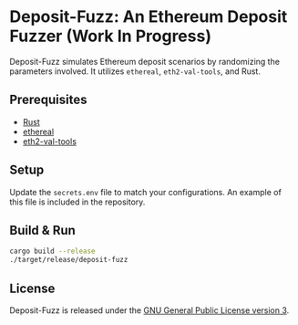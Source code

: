 # Deposit-Fuzz: An Ethereum Deposit Fuzzer (Work In Progress)

Deposit-Fuzz simulates Ethereum deposit scenarios by randomizing the parameters involved. It utilizes `ethereal`, `eth2-val-tools`, and Rust.

## Prerequisites

* [Rust](https://www.rust-lang.org/tools/install)
* [ethereal](https://github.com/wealdtech/ethereal)
* [eth2-val-tools](https://github.com/protolambda/eth2-val-tools)

## Setup

Update the `secrets.env` file to match your configurations. An example of this file is included in the repository.

## Build & Run

```bash
cargo build --release
./target/release/deposit-fuzz
```

## License

Deposit-Fuzz is released under the [GNU General Public License version 3](https://www.gnu.org/licenses/gpl-3.0.en.html).
